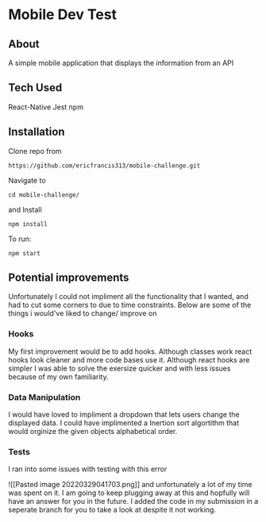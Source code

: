 
# Mobile Dev Test 
## About
A simple mobile application that displays the information from an API 
## Tech Used 
React-Native
Jest
npm


## Installation 
Clone repo from 
```
https://github.com/ericfrancis313/mobile-challenge.git
```
Navigate to
```
cd mobile-challenge/
```
and Install
```
npm install
```
To run:
```
npm start
```
## Potential improvements 
Unfortunately I could not impliment all the functionality that I wanted, and had to cut some corners to due to time constraints.  Below are some of the things i would've liked to change/ improve on
### Hooks
My first improvement would be to add hooks. Although classes work react hooks look cleaner and more code bases use it. Although react hooks are simpler I was able to solve the exersize quicker and with less issues because of my own familiarity. 

### Data Manipulation 
I would have loved to impliment a dropdown that lets users change the displayed data.  I could have implimented a Inertion sort algortithm that would orginize the given objects alphabetical order. 
### Tests 
I ran into some issues with testing with this error 

![[Pasted image 20220329041703.png]]
and unfortunately a lot of my time was spent on it. I am going to keep plugging away at this and hopfully will have an answer for you in the future. I added the code in my submission  in a seperate branch for you to take a look at despite it not working.
